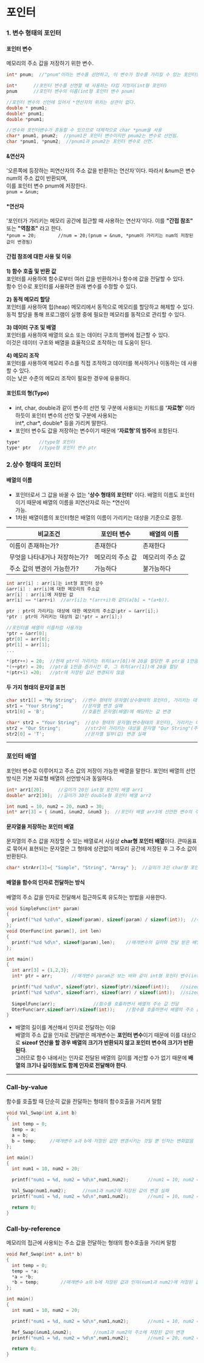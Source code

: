포인터 
===

### 1. 변수 형태의 포인터
#### 포인터 변수
메모리의 주소 값을 저장하기 위한 변수.<br/>
```cpp
int* pnum;  //"pnum"이라는 변수를 선언하고, 이 변수가 정수를 가리킬 수 있는 포인터임을 나타낸다.

int*	  //포인터 변수를 선언할 때 사용하는 타입 지정자(int형 포인터)
pnum	  //포인터 변수의 이름(int형 포인터 변수 pnum)

//포인터 변수의 선언에 있어서 *연산자의 위치는 상관이 없다.
double * pnum1;
double* pnum1;
double *pnum1;

//변수와 포인터변수가 혼동할 수 있으므로 대체적으로 char *pnum을 사용
char* pnum1, pnum2;  //pnum1은 포인터 변수이지만 pnum2는 변수로 선언됨.
char *pnum1, *pnum2;  //pnum1과 pnum2는 포인터 변수로 선언.
```

#### &연산자
'오른쪽에 등장하는 피연산자의 주소 값을 반환하는 연산자'이다. 따라서 &num은 변수num의 주소 값이 반환되며,<br/> 이를 포인터 변수 pnum에 저장한다.<br/>
`pnum = &num;`

#### *연산자
'포인터가 가리키는 메모리 공간에 접근할 때 사용하는 연산자'이다. 이를 **"간접 참조"** 또는 **"역참조"** 라고 한다.<br/>
`*pnum = 20;		//num = 20;(pnum = &num, *pnum이 가리키는 num의 저장된 값이 변경됨)`

#### 간접 참조에 대한 사용 및 이유
**1) 함수 호출 및 반환 값** <br/>
포인터를 사용하여 함수로부터 여러 값을 반환하거나 함수에 값을 전달할 수 있다.<br/> 함수 인수로 포인터를 사용하면 원래 변수를 수정할 수 있다.

**2) 동적 메모리 할당**<br/>
포인터를 사용하여 힙(heap) 메모리에서 동적으로 메모리를 할당하고 해제할 수 있다.<br/> 동적 할당을 통해 프로그램이 실행 중에 필요한 메모리를 동적으로 관리할 수 있다.

**3) 데이터 구조 및 배열**<br/>
포인터를 사용하여 배열의 요소 또는 데이터 구조의 멤버에 접근할 수 있다.<br/> 이것은 데이터 구조와 배열을 효율적으로 조작하는 데 도움이 된다.

**4) 메모리 조작** <br/>
포인터를 사용하여 메모리 주소를 직접 조작하고 데이터를 복사하거나 이동하는 데 사용할 수 있다.<br/> 이는 낮은 수준의 메모리 조작이 필요한 경우에 유용하다.

#### 포인트의 형(Type)
* int, char, double과 같이 변수의 선언 및 구분에 사용되는 키워드를 **'자료형'** 이라 하듯이 포인터 변수의 선언 및 구분에 사용되는<br/>int*, char*, double* 등을 가리켜 말한다.
* 포인터 변수도 값을 저장하는 변수이기 때문에 **'자료형'의 범주**에 포함된다.

```cpp
type*		//type형 포인터
type* ptr	//type형 포인터 변수 ptr
```
### 2.상수 형태의 포인터
#### 배열의 이름
* 포인터로서 그 값을 바꿀 수 없는 **'상수 형태의 포인터'** 이다. 배열의 이름도 포인터이기 때문에 배열의 이름을 피연산자로 하는 *연산이<br/> 가능.
* 1차원 배열이름의 포인터형은 배열의 이름이 가리키는 대상을 기준으로 결정.

|비교조건|포인터 변수|배열의 이름|
|-|-|-|
|이름이 존재하는가?|존재한다|존재한다|
|무엇을 나타내거나 저장하는가?|메모리의 주소 값|메모리의 주소 값|
|주소 값의 변경이 가능한가?|가능하다|불가능하다|

```cpp
int arr[i] : arr[i]는 int형 포인터 상수
&arr[i] : arr[i]에 대한 메모리의 주소값
arr[i] : arr[i]에 저장된 값
arr[i] == *(arr+i)	//arr[i]는 *(arr+i)와 같다(a[b] = *(a+b)).

ptr : ptr이 가리키는 대상에 대한 메모리의 주소값(ptr = &arr[i];)
*ptr : ptr이 가리키는 대상의 값(*ptr = arr[i];)

//포인터를 배열의 이름처럼 사용가능
*ptr = &arr[0];
ptr[0] = arr[0];
ptr[1] = arr[1];
...

*(ptr++) = 20;  //현재 ptr이 가리키는 위치(arr[0])에 20을 할당한 후 ptr을 1만큼 증가
*(++ptr) = 20;  //ptr을 1만큼 증가시킨 후, 그 위치(arr[1])에 20을 할당
*(ptr+1) =20;   //ptr에 저장된 값은 변경되지 않음
```

#### 두 가지 형태의 문자열 표현

```cpp
char str1[] = "My String";  //변수 형태의 문자열(상수형태의 포인터), 가리키는 대상을 변경할 수 없지만 문자열의 일부를 변경 가능
str1 = "Your String";       //문자열 변경 실패
str1[0] = 'B';              //호출한 문자열(배열)에 해당하는 값 변경

char* str2 = "Your String";  //상수 형태의 문자열(변수형태의 포인터), 가리키는 대상을 변경할 수 있지만 문자열의 일부를 변경 불가능 
str2 = "Our String";         //str2이 가리키는 대상을 문자열 "Our String"(주소값)으로 변경
str2[0] = 'T';               //문자열 일부(값) 변경 실패
```
----
### 포인터 배열
포인터 변수로 이루어지고 주소 값의 저장이 가능한 배열을 말한다. 포인터 배열의 선언방식은 기본 자료형 배열의 선언방식과 동일하다.

```cpp
int* arr1[20];     //길이가 20인 int형 포인터 배열 arr1
double* arr2[30];  //길이가 30인 double형 포인터 배열 arr2

int num1 = 10, num2 = 20, num3 = 30;
int* arr[3] = { &num1, &num2, &num3 };  //포인터 배열 arr3에 선언한 변수의 주소값으로 선언 및 초기화
```

#### 문자열을 저장하는 포인터 배열
문자열의 주소 값을 저장할 수 있는 배열로서 사실상 **char형 포인터 배열**이다. 큰따옴표로 묶어서 표현되는 문자열은 그 형태에 상관없이 메모리 공간에 저장된 후 그 주소 값이 반환된다.

```cpp
char* strArr[3]={ "Simple", "String", "Array" };  //길이가 3인 char형 포인터 배열
```

#### 배열을 함수의 인자로 전달하는 방식
배열의 주소 값을 인자로 전달해서 접근하도록 유도하는 방법을 사용한다.

```cpp
void SimpleFunc(int* param)
{
  printf("%zd %zd\n", sizeof(param), sizeof(param) / sizeof(int));	//매개변수의 길이와 배열의 길이 확인
};
void OterFunc(int param[], int len)
{
  printf("%zd %d\n", sizeof(param),len);	//매개변수의 길이와 전달 받은 배열의 길이 확인
};

int main()
{
  int arr[3] = {1,2,3};
  int* ptr = arr;		//매개변수 param은 보는 바와 같이 int형 포인터 변수(int* ptr)로 선언해야 함

  printf("%zd %zd\n", sizeof(ptr), sizeof(ptr)/sizeof(int));	//sizeof(ptr) = 8, 배열의 길이가 아닌 포인터 변수의 길이로 표기됨(배열의 길이를 게산해서 인자로 전달하는 이유)
  printf("%zd %zd\n", sizeof(arr), sizeof(arr) / sizeof(int));	//sizeof(arr) = 12, 배열의 길이로 표기
 
  SimpelFunc(arr);				//함수를 호출하면서 배열의 주소 값 전달
  OterFunc(arr,sizeof(arr)/sizeof(int));	//함수를 호출하면서 배열의 주소 값과 배열의 길이 전달
}
```

* 배열의 길이를 계산해서 인자로 전달하는 이유<br/>
배열의 주소 값을 인자로 전달받은 매개변수는 **포인터 변수**이기 때문에 이를 대상으로 **sizeof 연산을 할 경우 배열의 크기가 반환되지 않고 포인터 변수의 크기가 반환된다**.<br/>그러므로 함수 내에서는 인자로 전달된 배열의 길이를 계산할 수가 없기 때문에 **배열의 크기나 길이정보도 함께 인자로 전달해야 한다**.
---
### Call-by-value
함수를 호출할 때 단순히 값을 전달하는 형태의 함수호출을 가리켜 말함

```cpp
void Val_Swap(int a,int b)
{
  int temp = 0;
  temp = a;
  a = b;
  b = temp;		//매개변수 a과 b에 저장된 값만 변경시키는 것일 뿐 인자는 변화없음
};

int main()
{
  int num1 = 10, num2 = 20;

  printf("num1 = %d, num2 = %d\n",num1,num2);		//num1 = 10, num2 = 20;

  Val_Swap(num1,num2);		//num1과 num2에 저장된 값이 변경 실패
  printf("num1 = %d, num2 = %d\n",num1,num2);		//num1 = 10, num2 = 20;

  return 0;
}
```

### Call-by-reference
메모리의 접근에 사용되는 주소 값을 전달하는 형태의 함수호출을 가리켜 말함

```cpp
void Ref_Swap(int* a,int* b)
{
  int temp = 0;
  temp = *a;
  *a = *b;
  *b = temp;		//매개변수 a와 b에 저장된 값과 인자(num1과 num2)에 저장된 값을 변경
};

int main()
{
  int num1 = 10, num2 = 20;

  printf("num1 = %d, num2 = %d\n",num1,num2);		//num1 = 10, num2 = 20;

  Ref_Swap(&num1,&num2);		//num1과 num2의 주소에 저장된 값이 변경
  printf("num1 = %d, num2 = %d\n",num1,num2);		//num1 = 20, num2 = 10;

  return 0;
}
```



